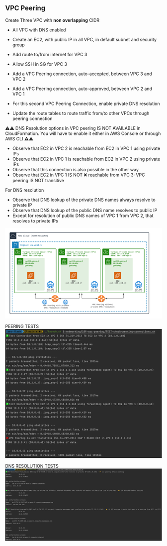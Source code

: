 ## VPC Peering

Create Three VPC with **non overlapping** CIDR
- All VPC with DNS enabled
- Create an EC2, with public IP in all VPC, in default subnet and security group
- Add route to/from internet for VPC 3
- Allow SSH in SG for VPC 3


- Add a VPC Peering connection, auto-accepted, between VPC 3 and VPC 2
- Add a VPC Peering connection, auto-approved, between VPC 2 and VPC 1
- For this second VPC Peering Connection, enable private DNS resolution
- Update the route tables to route traffic from/to other VPCs through peering connection

⚠️⚠️ DNS Resolution options in VPC peering IS NOT AVAILABLE in CloudFormation. You will have to enable it either in AWS Console or through AWS CLI ⚠️⚠️


- Observe that EC2 in VPC 2 is reachable from EC2 in VPC 1 using private IPs
- Observe that EC2 in VPC 1 is reachable from EC2 in VPC 2 using private IPs
- Observe that this connection is also possible in the other way
- Observe that EC2 in VPC 1 IS NOT ❌ reachable from VPC 3: VPC peering IS NOT transitive

For DNS resolution
- Observe that DNS lookup of the private DNS names always resolve to private IP
- Observe that DNS lookup of the public DNS name resolves to public IP
- Except for resolution of public DNS names of VPC 1 from VPC 2, that resolves to private IPs

  

![DNS](./doc/109-vpc-peering.png)

PEERING TESTS
![PEERING](./doc/peering.png)

DNS RESOLUTION TESTS
![DNS](./doc/dns.png)
